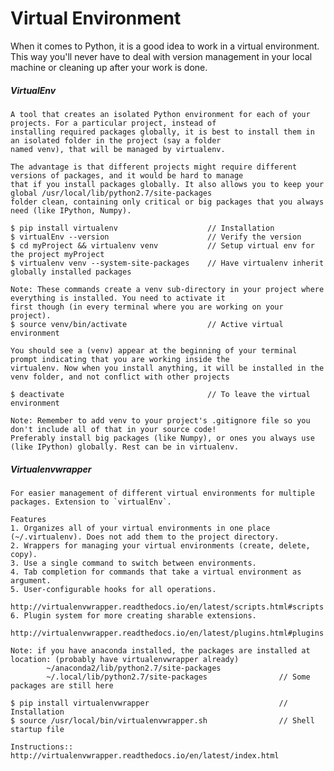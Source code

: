 # Virtual Environment

When it comes to Python, it is a good idea to work in a virtual environment. This way you'll never have to deal with version management in your local machine or cleaning up after your work is done.

##### VirtualEnv

```
A tool that creates an isolated Python environment for each of your projects. For a particular project, instead of
installing required packages globally, it is best to install them in an isolated folder in the project (say a folder
named venv), that will be managed by virtualenv.

The advantage is that different projects might require different versions of packages, and it would be hard to manage
that if you install packages globally. It also allows you to keep your global /usr/local/lib/python2.7/site-packages
folder clean, containing only critical or big packages that you always need (like IPython, Numpy).

$ pip install virtualenv                    // Installation
$ virtualEnv --version                      // Verify the version
$ cd myProject && virtualenv venv           // Setup virtual env for the project myProject
$ virtualenv venv --system-site-packages    // Have virtualenv inherit globally installed packages

Note: These commands create a venv sub-directory in your project where everything is installed. You need to activate it
first though (in every terminal where you are working on your project).
$ source venv/bin/activate                  // Active virtual environment

You should see a (venv) appear at the beginning of your terminal prompt indicating that you are working inside the
virtualenv. Now when you install anything, it will be installed in the venv folder, and not conflict with other projects

$ deactivate                                // To leave the virtual environment

Note: Remember to add venv to your project's .gitignore file so you don't include all of that in your source code!
Preferably install big packages (like Numpy), or ones you always use (like IPython) globally. Rest can be in virtualenv.
```

##### Virtualenvwrapper

    For easier management of different virtual environments for multiple packages. Extension to `virtualEnv`.

    Features
    1. Organizes all of your virtual environments in one place (~/.virtualenv). Does not add them to the project directory.
    2. Wrappers for managing your virtual environments (create, delete, copy).
    3. Use a single command to switch between environments.
    4. Tab completion for commands that take a virtual environment as argument.
    5. User-configurable hooks for all operations.
            http://virtualenvwrapper.readthedocs.io/en/latest/scripts.html#scripts
    6. Plugin system for more creating sharable extensions.
            http://virtualenvwrapper.readthedocs.io/en/latest/plugins.html#plugins

    Note: if you have anaconda installed, the packages are installed at location: (probably have virtualenvwrapper already)
            ~/anaconda2/lib/python2.7/site-packages
            ~/.local/lib/python2.7/site-packages                // Some packages are still here

    $ pip install virtualenvwrapper                             // Installation
    $ source /usr/local/bin/virtualenvwrapper.sh                // Shell startup file

    Instructions:: http://virtualenvwrapper.readthedocs.io/en/latest/index.html
